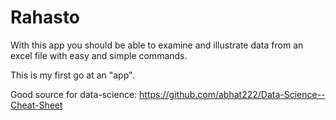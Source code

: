 # Rahasto
With this app you should be able to examine and illustrate data from an excel file with easy and simple commands.

This is my first go at an "app".

Good source for data-science: https://github.com/abhat222/Data-Science--Cheat-Sheet
